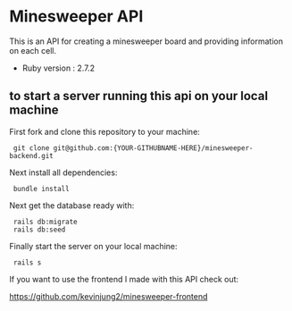 # Minesweeper API

This is an API for creating a minesweeper board and providing information on each cell.

* Ruby version : 2.7.2

## to start a server running this api on your local machine

 First fork and clone this repository to your machine:

 ```
  git clone git@github.com:{YOUR-GITHUBNAME-HERE}/minesweeper-backend.git
 ```

 Next install all dependencies:

 ```
  bundle install
 ```

 Next get the database ready with:

 ```
  rails db:migrate
  rails db:seed
 ```

 Finally start the server on your local machine:

 ```
  rails s
 ```

 If you want to use the frontend I made with this API check out:

 https://github.com/kevinjung2/minesweeper-frontend
